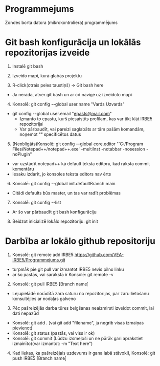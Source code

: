 # Programmejums
Zondes borta datora (mikrokontroliera) programmējums


# Git bash konfigurācija un lokālās repozitorijas izveide

1. Instalē git bash

2. Izveido mapi, kurā glabās projektu

3. R-click(otrais peles taustiņš) -> Git bash here
  - Ja nerāda, atver git bash un ar cd navigē uz izveidoto mapi

4. Konsolē: git config --global user.name "Vards Uzvards" 
- git config --global user.email "epasts@mail.com"
  - Izmanto to epastu, kurš piesaistīts profilam, kas var tikt klāt IRBE5 repozitorijai
  - Var pārbaudīt, vai pareizi saglabāts ar tām pašām komandām, noņemot "" specificētos datus

   
5. (Neobligāts)Konsolē: git config --global core.editor "'C:/Program Files/Notepad++/notepad++.exe' -multiInst -notabbar -nosession -noPlugin"
  - var uzstādīt notepad++ kā default teksta editoru, kad raksta commit komentāru
  - Iesaku izdarīt, jo konsoles teksta editors nav ērts

6. Konsolē: git config --global init.defaultBranch main
- Citādi defaults būs master, un tas var radīt problēmas

7. Konsolē: git config --list
- Ar šo var pārbaudīt git bash konfigurāciju

8. Beidzot inicializē lokālo repozitoriju: git init


# Darbība ar lokālo github repositoriju

1. Konsolē: git remote add IRBE5 https://github.com/VEA-IRBE5/Programmejums.git
- turpmāk pie git pull var izmantot IRBE5 nevis pilno linku 
- ar šo pastās, vai sarakstā ir Konsolē: git remote -v

2. Konsolē: git pull IRBE5 [Branch name]
- Lejupielādē norādītā zara saturu no repozitorijas, par zaru lietošanu konsultējies ar nodaļas galveno

3. Pēc pašreizējās darba tūres beigšanas neaizmirsti izveidot commit, lai dati nepazūd
- Konsolē: git add . (vai git add "filename", ja negrib visas izmaiņas pievienot)
- Konsolē: git status (pastās, vai viss ir ok)
- Konsolē: git commit (Lūdzu izsmeļoši un ne pārāk gari aprakstiet izmainīto)(var izmantot: -m "Text here")
   
4. Kad liekas, ka pašreizējais uzdevums ir gana labā stāvoklī, Konsolē: git push IRBE5 [Branch name]

